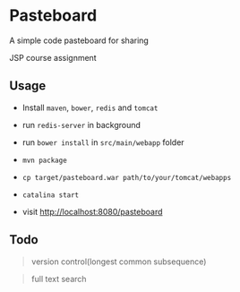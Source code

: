 Pasteboard
====

A simple code pasteboard for sharing

JSP course assignment

## Usage

* Install `maven`, `bower`, `redis` and `tomcat`

* run `redis-server` in background

* run `bower install` in `src/main/webapp` folder

* `mvn package`

* `cp target/pasteboard.war path/to/your/tomcat/webapps`

* `catalina start`

* visit [http://localhost:8080/pasteboard](http://localhost:8080/pasteboard)

## Todo

> version control(longest common subsequence)

> full text search
